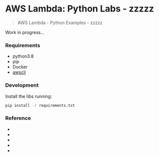# AWS Lambda: Python Labs - zzzzz

> AWS Lambda - Python Examples - zzzzz



Work in progress...





### Requirements

- python3.8
- pip
- Docker
- [awscli](https://aws.amazon.com/cli/)


### Development

Install the libs running:

```sh
pip install -r requirements.txt
```







### Reference

- []()
- []()
- []()
- []()
- []()
